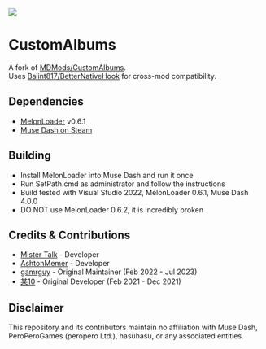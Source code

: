 [![](https://dcbadge.vercel.app/api/server/mdmc)](https://discord.gg/mdmc)
# CustomAlbums
A fork of [MDMods/CustomAlbums](https://github.com/MDMods/CustomAlbums). \
Uses [Balint817/BetterNativeHook](https://github.com/Balint817/BetterNativeHook) for cross-mod compatibility.
## Dependencies
- [MelonLoader](https://github.com/LavaGang/MelonLoader/releases) v0.6.1
- [Muse Dash on Steam](https://store.steampowered.com/app/774171/Muse_Dash/)
## Building
- Install MelonLoader into Muse Dash and run it once
- Run SetPath.cmd as administrator and follow the instructions
- Build tested with Visual Studio 2022, MelonLoader 0.6.1, Muse Dash 4.0.0
- DO NOT use MelonLoader 0.6.2, it is incredibly broken
## Credits & Contributions
- [Mister Talk](https://github.com/SB15-MD) - Developer
- [AshtonMemer](https://github.com/AshtonMemer) - Developer
- [gamrguy](https://github.com/gamrguy) - Original Maintainer (Feb 2022 - Jul 2023)
- [某10](https://github.com/mo10) - Original Developer (Feb 2021 - Dec 2021)
## Disclaimer
This repository and its contributors maintain no affiliation with Muse Dash, PeroPeroGames (peropero Ltd.), hasuhasu, or any associated entities.
